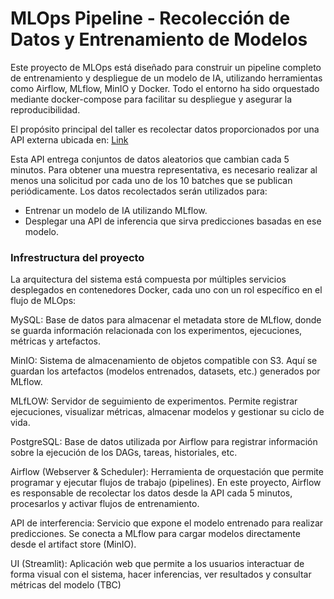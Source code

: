 # MLOps Pipeline - Recolección de Datos y Entrenamiento de Modelos
Este proyecto de MLOps está diseñado para construir un pipeline completo de entrenamiento y despliegue de un modelo de IA, utilizando herramientas como Airflow, MLflow, MinIO y Docker. Todo el entorno ha sido orquestado mediante docker-compose para facilitar su despliegue y asegurar la reproducibilidad.

El propósito principal del taller es recolectar datos proporcionados por una API externa ubicada en: [Link](http://10.43.100.103:8080/docs)

Esta API entrega conjuntos de datos aleatorios que cambian cada 5 minutos. Para obtener una muestra representativa, es necesario realizar al menos una solicitud por cada uno de los 10 batches que se publican periódicamente. Los datos recolectados serán utilizados para:

- Entrenar un modelo de IA utilizando MLflow.
- Desplegar una API de inferencia que sirva predicciones basadas en ese modelo.

### Infrestructura del proyecto

La arquitectura del sistema está compuesta por múltiples servicios desplegados en contenedores Docker, cada uno con un rol específico en el flujo de MLOps:

MySQL: Base de datos para almacenar el metadata store de MLflow, donde se guarda información relacionada con los experimentos, ejecuciones, métricas y artefactos.
  
MinIO: Sistema de almacenamiento de objetos compatible con S3. Aquí se guardan los artefactos (modelos entrenados, datasets, etc.) generados por MLflow.
  
MLfLOW: Servidor de seguimiento de experimentos. Permite registrar ejecuciones, visualizar métricas, almacenar modelos y gestionar su ciclo de vida.
  
PostgreSQL: Base de datos utilizada por Airflow para registrar información sobre la ejecución de los DAGs, tareas, historiales, etc.

Airflow (Webserver & Scheduler): Herramienta de orquestación que permite programar y ejecutar flujos de trabajo (pipelines). En este proyecto, Airflow es responsable de recolectar los datos desde la API cada 5 minutos, procesarlos y activar flujos de entrenamiento.

API de interferencia: Servicio que expone el modelo entrenado para realizar predicciones. Se conecta a MLflow para cargar modelos directamente desde el artifact store (MinIO).

UI (Streamlit): Aplicación web que permite a los usuarios interactuar de forma visual con el sistema, hacer inferencias, ver resultados y consultar métricas del modelo (TBC)




